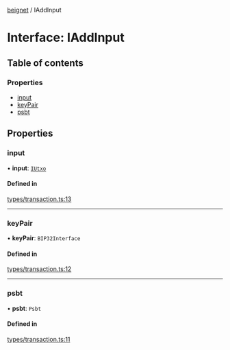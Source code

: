 [beignet](../README.md) / IAddInput

# Interface: IAddInput

## Table of contents

### Properties

- [input](IAddInput.md#input)
- [keyPair](IAddInput.md#keypair)
- [psbt](IAddInput.md#psbt)

## Properties

### input

• **input**: [`IUtxo`](IUtxo.md)

#### Defined in

[types/transaction.ts:13](https://github.com/coreyphillips/beignet/blob/f8e8e28/src/types/transaction.ts#L13)

___

### keyPair

• **keyPair**: `BIP32Interface`

#### Defined in

[types/transaction.ts:12](https://github.com/coreyphillips/beignet/blob/f8e8e28/src/types/transaction.ts#L12)

___

### psbt

• **psbt**: `Psbt`

#### Defined in

[types/transaction.ts:11](https://github.com/coreyphillips/beignet/blob/f8e8e28/src/types/transaction.ts#L11)
